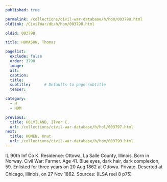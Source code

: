 ```yaml
---
published: true

permalink: /collections/civil-war-database/h/hom/003798.html
oldlink: /CivilWar/db/h/hom/003798.html

oldid: 003798

title: HOMASON, Thomas

pagelist:
  exclude: false
  order: 3798
  image: 
  alt:
  caption:
  title:
  subtitle:      # Defaults to page subtitle
  teaser:

category: 
  - H 
  - HOM

previous:
  title: HOLVILAND, Ilver C.
  url: /collections/civil-war-database/h/hol/003797.html  
next:
  title: HOMEN, Knut
  url: /collections/civil-war-database/h/hom/003799.html   
---
```

IL 90th Inf Co K. Residence: Ottowa, La Salle County, Illinois. Born in Norway. Civil War: Farmer. Age 41. Blue eyes, dark hair, dark complexion, 5&#146;9&#148;. Enlisted for three years on 20 Aug 1862 at Ottowa. Private. Deserted at Chicago, Illinois, on 27 Nov 1862. Sources: (ILSA reel 8 p75)
